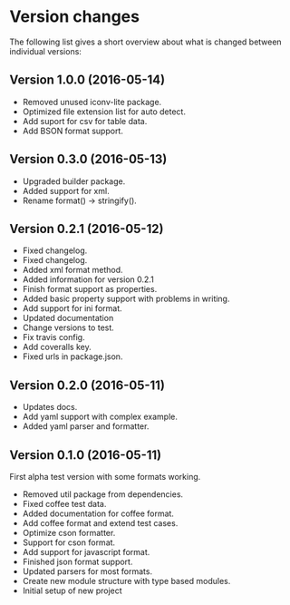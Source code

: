Version changes
=================================================

The following list gives a short overview about what is changed between
individual versions:

Version 1.0.0 (2016-05-14)
-------------------------------------------------
- Removed unused iconv-lite package.
- Optimized file extension list for auto detect.
- Add suport for csv for table data.
- Add BSON format support.

Version 0.3.0 (2016-05-13)
-------------------------------------------------
- Upgraded builder package.
- Added support for xml.
- Rename format() -> stringify().

Version 0.2.1 (2016-05-12)
-------------------------------------------------
- Fixed changelog.
- Fixed changelog.
- Added xml format method.
- Added information for version 0.2.1
- Finish format support as properties.
- Added basic property support with problems in writing.
- Add support for ini format.
- Updated documentation
- Change versions to test.
- Fix travis config.
- Add coveralls key.
- Fixed urls in package.json.

Version 0.2.0 (2016-05-11)
-------------------------------------------------
- Updates docs.
- Add yaml support with complex example.
- Added yaml parser and formatter.

Version 0.1.0 (2016-05-11)
-------------------------------------------------
First alpha test version with some formats working.

- Removed util package from dependencies.
- Fixed coffee test data.
- Added documentation for coffee format.
- Add coffee format and extend test cases.
- Optimize cson formatter.
- Support for cson format.
- Add support for javascript format.
- Finished json format support.
- Updated parsers for most formats.
- Create new module structure with type based modules.
- Initial setup of new project

